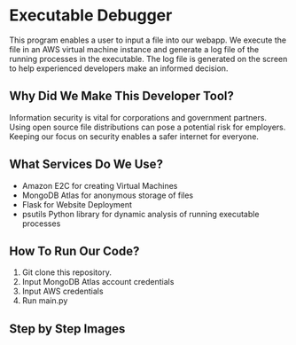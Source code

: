 # Executable Debugger

This program enables a user to input a file into our webapp. We execute the file in an AWS virtual machine instance and generate a log file of the running processes in the executable. The log file is generated on the screen to help experienced developers make an informed decision.

## Why Did We Make This Developer Tool?

Information security is vital for corporations and government partners. Using open source file distributions can pose a potential risk for employers. Keeping our focus on security enables a safer internet for everyone.

## What Services Do We Use?

* Amazon E2C for creating Virtual Machines
* MongoDB Atlas for anonymous storage of files
* Flask for Website Deployment
* psutils Python library for dynamic analysis of running executable processes

## How To Run Our Code?

1. Git clone this repository.
1. Input MongoDB Atlas account credentials
1. Input AWS credentials
1. Run main.py

## Step by Step Images

